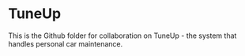 # TuneUp

This is the Github folder for collaboration on TuneUp - the system that handles personal car maintenance.

